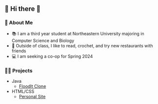 ## 👋 Hi there 👋

### 🫧 About Me
- 📚 I am a third year student at Northeastern University majoring in Computer Science and Biology
- 🥟 Outside of class, I like to read, crochet, and try new restaurants with friends
- 💻 I am seeking a co-op for Spring 2024

### 👩‍💻 Projects
- Java
   - [FloodIt Clone](https://github.com/lphan48/FloodItClone)
- HTML/CSS
   - [Personal Site](https://laurenphan.neocities.org/)
  



